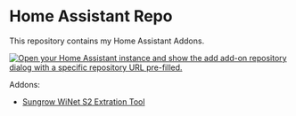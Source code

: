 # Home Assistant Repo

This repository contains my Home Assistant Addons.

[![Open your Home Assistant instance and show the add add-on repository dialog with a specific repository URL pre-filled.](https://my.home-assistant.io/badges/supervisor_add_addon_repository.svg)](https://my.home-assistant.io/redirect/supervisor_add_addon_repository/?repository_url=https%3A%2F%2Fgithub.com%2FNickStallman%2Fhome-assistant-repo)

Addons:
- [Sungrow WiNet S2 Extration Tool](https://github.com/NickStallman/home-assistant-repo/tree/main/winet-extractor)